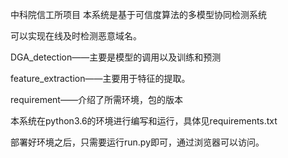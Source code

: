 中科院信工所项目
本系统是基于可信度算法的多模型协同检测系统

可以实现在线及时检测恶意域名。

DGA_detection——主要是模型的调用以及训练和预测

feature_extraction——主要用于特征的提取。

requirement——介绍了所需环境，包的版本

本系统在python3.6的环境进行编写和运行，具体见requirements.txt

部署好环境之后，只需要运行run.py即可，通过浏览器可以访问。